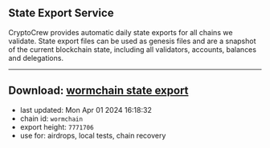 ## State Export Service
CryptoCrew provides automatic daily state exports for all chains we validate. State export files can be used as genesis files and are a snapshot of the current blockchain state, including all validators, accounts, balances and delegations.

---
**Download: [wormchain state export](https://dl-eu2.ccvalidators.com/SERVICE/wormchain/wormchain_export_7771706.json)**
---

- last updated: Mon Apr 01 2024 16:18:32
- chain id: `wormchain`
- export height: `7771706`
- use for: airdrops, local tests, chain recovery
